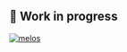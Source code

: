 ## 🚧 Work in progress

[![melos](https://img.shields.io/badge/maintained%20with-melos-f700ff.svg?style=flat-square)](https://github.com/invertase/melos)

